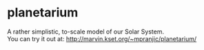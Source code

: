 # planetarium
A rather simplistic, to-scale model of our Solar System.  
You can try it out at:
http://marvin.kset.org/~mpranjic/planetarium/
